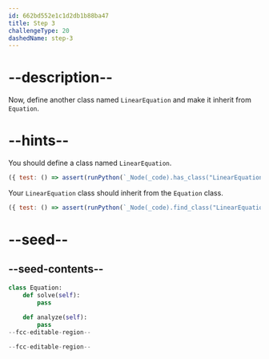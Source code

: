 ```yaml
---
id: 662bd552e1c1d2db1b88ba47
title: Step 3
challengeType: 20
dashedName: step-3
---
```


# --description--

Now, define another class named `LinearEquation` and make it inherit from `Equation`. 

# --hints--

You should define a class named `LinearEquation`.

```js
({ test: () => assert(runPython(`_Node(_code).has_class("LinearEquation")`)) })
```

Your `LinearEquation` class should inherit from the `Equation` class.

```js
({ test: () => assert(runPython(`_Node(_code).find_class("LinearEquation").inherits_from("Equation")`)) })
```

# --seed--

## --seed-contents--

```py
class Equation:
    def solve(self):
        pass
        
    def analyze(self):
        pass
--fcc-editable-region--

--fcc-editable-region--
```
